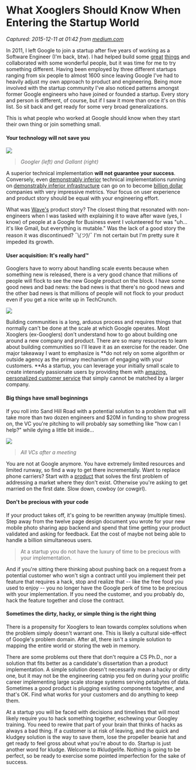 # What Xooglers Should Know When Entering the Startup World

_Captured: 2015-12-11 at 01:42 from [medium.com](https://medium.com/@andybons/what-xooglers-should-know-when-entering-the-startup-world-eac0c59f804d#.s07t5ne4j)_

In 2011, I left Google to join a startup after five years of working as a Software Engineer (I'm back, btw). I had helped build some [great](http://www.google.com/forms/about/) [things](https://chrome.google.com) and collaborated with some wonderful people, but it was time for me to try something different. Having been employed by three different startups ranging from six people to almost 1600 since leaving Google I've had to heavily adjust my own approach to product and engineering. Being more involved with the startup community I've also noticed patterns amongst former Google engineers who have joined or founded a startup. Every story and person is different, of course, but if I saw it more than once it's on this list. So sit back and get ready for some very broad generalizations.

This is what people who worked at Google should know when they start their own thing or join something small.

#### Your technology will not save you

![](https://cdn-images-1.medium.com/max/800/1*ELwHLdoPqR8y9-CGzm9mgw.png)

> _Googler (left) and Gallant (right)_

A superior technical implementation **will not guarantee your success**. Conversely, even [demonstrably inferior](https://aphyr.com/posts/284-call-me-maybe-mongodb) technical implementations running on [demonstrably inferior infrastructure](http://genius.com/James-somers-herokus-ugly-secret-annotated) can go on to become [billion dollar](http://blogs.wsj.com/digits/2015/01/14/big-data-startup-mongodb-now-valued-at-1-6-bililon/) companies with very impressive metrics. Your focus on user experience and product story should be equal with your engineering effort.

What was [Wave's](https://en.wikipedia.org/wiki/Apache_Wave) product story? The closest thing that resonated with non-engineers when I was tasked with explaining it to wave after wave (yes, I know) of people at a Google for Business event I volunteered for was "uh… it's like Gmail, but everything is mutable." Was the lack of a good story the reason it was discontinued? ¯\\_(ツ)_/¯ I'm not certain but I'm pretty sure it impeded its growth.

#### User acquisition: It's really hard™

Googlers have to worry about handling scale events because when something new is released, there is a very good chance that millions of people will flock to see the new Google product on the block. I have some good news and bad news: the bad news is that there's no good news and the other bad news is that millions of people will not flock to your product even if you get a nice write up in TechCrunch.

![](https://cdn-images-1.medium.com/max/800/1*3kKIiTOfYe2RonfCUeWriQ.png)

Building communities is a long, arduous process and requires things that normally can't be done at the scale at which Google operates. Most Xooglers (ex-Googlers) don't understand how to go about building one around a new company and product. There are so many resources to learn about building communities so I'll leave it as an exercise for the reader. One major takeaway I want to emphasize is **do not rely on some algorithm or outside agency as the primary mechanism of engaging with your customers. **As a startup, you can leverage your initially small scale to create intensely passionate users by providing them with [amazing, personalized customer service](https://medium.com/@JasonKristofor/slackdown-a-lesson-in-brand-interaction-17f8c82b9fce) that simply cannot be matched by a larger company.

#### Big things have small beginnings

If you roll into Sand Hill Road with a potential solution to a problem that will take more than two dozen engineers and $20M in funding to show progress on, the VC you're pitching to will probably say something like "how can I help?" while dying a little bit inside…

![](https://cdn-images-1.medium.com/max/800/1*YuAB60_ND0TYKsAbFC4QgA.gif)

> _All VCs after a meeting_

You are not at Google anymore. You have extremely limited resources and limited runway, so find a way to get there incrementally. Want to replace phone carriers? Start with a [product](http://gotenna.com) that solves the first problem of addressing a market where they don't exist. Otherwise you're asking to get married on the first date. Slow down, cowboy (or cowgirl).

#### Don't be precious with your code

If your product takes off, it's going to be rewritten anyway (multiple times). Step away from the twelve page design document you wrote for your new mobile photo sharing app backend and spend that time getting your product validated and asking for feedback. Eat the cost of maybe not being able to handle a billion simultaneous users.

> At a startup you do not have the luxury of time to be precious with your implementation.

And if you're sitting there thinking about pushing back on a request from a potential customer who won't sign a contract until you implement their pet feature that requires a hack, stop and realize that -- like the free food you used to enjoy -- you no longer have the Google perk of time to be precious with your implementation. If you need the customer, and you probably do, hack the feature together and close the contract.

#### Sometimes the dirty, hacky, or simple thing is the right thing

There is a propensity for Xooglers to lean towards complex solutions when the problem simply doesn't warrant one. This is likely a cultural side-effect of Google's problem domain. After all, there isn't a simple solution to mapping the entire world or storing the web in memory.

There are some problems out there that don't require a CS Ph.D., nor a solution that fits better as a candidate's dissertation than a product implementation. A simple solution doesn't necessarily mean a hacky or dirty one, but it may not be the engineering catnip you fed on during your prolific career implementing large scale storage systems serving petabytes of data. Sometimes a good product is plugging existing components together, and that's OK. Find what works for your customers and do anything to keep them.

At a startup you will be faced with decisions and timelines that will most likely require you to hack something together, eschewing your Googley training. You need to rewire that part of your brain that thinks of hacks as always a bad thing. If a customer is at risk of leaving, and the quick and kludgey solution is the way to save them, lose the propeller beanie hat and get ready to feel gross about what you're about to do. Startup is just another word for kludge. Welcome to #kludgelife. Nothing is going to be perfect, so be ready to exercise some pointed imperfection for the sake of success.
